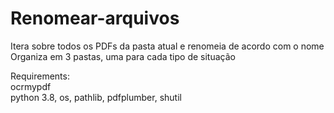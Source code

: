 # Renomear-arquivos

Itera sobre todos os PDFs da pasta atual e renomeia de acordo com o nome <br>
Organiza em 3 pastas, uma para cada tipo de situação <br>

Requirements: <br>
ocrmypdf <br>
python 3.8, os, pathlib, pdfplumber, shutil
